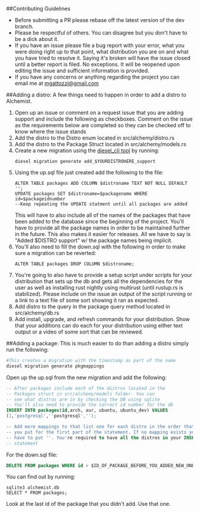 ##Contributing Guidelines
- Before submitting a PR please rebase off the latest version of the dev
  branch.
- Please be respectful of others. You can disagree but you don't have to
  be a dick about it.
- If you have an issue please file a bug report with your error, what
  you were doing right up to that point, what distribution you are on
  and what you have tried to resolve it. Saying it's broken will have
  the issue closed until a better report is filed. No exceptions. It
  will be reopened upon editing the issue and sufficient information is
  provided.
- If you have any concerns or anything regarding the project you can
  email me at mgattozzi@gmail.com

##Adding a distro:
A few things need to happen in order to add a distro to Alchemist.

1. Open up an issue or comment on a request issue that you are adding
   support and include the following as checkboxes. Comment on the issue
   as the requirements below are completed so they can be checked off to
   know where the issue stands
2. Add the distro to the Distro enum located in src/alchemy/distro.rs
3. Add the distro to the Package Struct located in src/alchemy/models.rs
4. Create a new migration using the [diesel_cli
   tool](https://github.com/diesel-rs/diesel/blob/master/diesel_cli) by
   running:
   ```
   diesel migration generate add_$YOURDISTROHERE_support
   ```
5. Using the up.sql file just created add the following to the file:
   ```
   ALTER TABLE packages ADD COLUMN $distroname TEXT NOT NULL DEFAULT '';
   UPDATE packages SET $distroname=$packagename WHERE
   id=$packageidnumber
   --Keep repeating the UPDATE statment until all packages are added
   ```
   This will have to also include all of the names of the packages that
   have been added to the database since the beginning of the project.
   You'll have to provide all the package names in order to be
   maintained further in the future. This also makes it easier for
   releases. All we have to say is "Added $DISTRO support" w/ the
   package names being implicit.
6. You'll also need to fill the down.sql with the following in order to
   make sure a migration can be reverted:
   ```
   ALTER TABLE packages DROP COLUMN $distroname;
   ```
7. You're going to also have to provide a setup script under scripts for
   your distribution that sets up the db and gets all the dependencies
   for the user as well as installing rust nightly using multirust
   (until rustup.rs is stabilized). Please include on the issue an
   output of the script running or a link to a text file of some sort
   showing it ran as expected.
8. Add distro to the query in the package query method located in
   src/alchemy/db.rs
9. Add install, upgrade, and refresh commands for your distribution.
   Show that your additions can do each for your distribution using
   either text output or a video of some sort that can be reviewed.

##Adding a package:
This is much easier to do than adding a distro simply run the following:

```bash
#This creates a migration with the timestamp as part of the name
diesel migration generate pkgmappings
```

Open up the up.sql from the new migration and add the following:

```sql
-- After packages include each of the distros located in the
-- Packages struct in src/alchemy/models folder. You can
-- see what distros are in by checking the DB using sqlite
-- You'll also need to provide the correct id number for the db
INSERT INTO packages(id,arch, aur, ubuntu, ubuntu_dev) VALUES
(1,'postgresql',''postgresql','');

-- Add more mappings to that list one for each distro in the order that
-- you put for the first part of the statement. If no mapping exists you
-- have to put ''. You're required to have all the distros in your INSERT
-- statement
```

For the down.sql file:

```sql
DELETE FROM packages WHERE id > $ID_OF_PACKAGE_BEFORE_YOU_ADDED_NEW_ONES
```

You can find out by running:
```
sqlite3 alchemist.db
SELECT * FROM packages;
```

Look at the last id of the package that you didn't add. Use that one.

```

